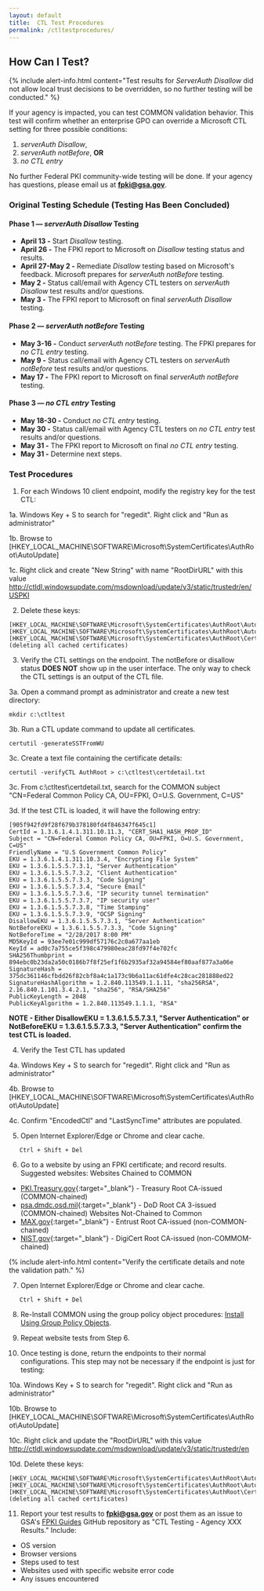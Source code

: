 ```yaml
---
layout: default
title:  CTL Test Procedures
permalink: /ctltestprocedures/
---
```


## How Can I Test?

{% include alert-info.html content="Test results for _ServerAuth Disallow_ did not allow local trust decisions to be overridden, so no further testing will be conducted." %} 

If your agency is impacted, you can test COMMON validation behavior. This test will confirm whether an enterprise GPO can override a Microsoft CTL setting for three possible conditions:

1. _serverAuth Disallow_,
2. _serverAuth notBefore_, **OR**
3. _no CTL entry_

No further Federal PKI community-wide testing will be done.  If your agency has questions, please email us at **fpki@gsa.gov**.

### Original Testing Schedule (Testing Has Been Concluded)

#### Phase 1&nbsp;&mdash;&nbsp;_serverAuth Disallow_ Testing
- **April 13 -** Start _Disallow_ testing.
- **April 26 -** The FPKI report to Microsoft on _Disallow_ testing status and results.
- **April 27-May 2 -** Remediate _Disallow_ testing based on Microsoft's feedback. Microsoft prepares for _serverAuth notBefore_ testing.
- **May 2 -** Status call/email with Agency CTL testers on _serverAuth Disallow_ test results and/or questions.
- **May 3 -** The FPKI report to Microsoft on final _serverAuth Disallow_ testing.

#### Phase 2&nbsp;&mdash;&nbsp;_serverAuth notBefore_ Testing
- **May 3-16 -** Conduct _serverAuth notBefore_ testing. The FPKI prepares for _no CTL entry_ testing.
- **May 9 -** Status call/email with Agency CTL testers on _serverAuth notBefore_ test results and/or questions.
- **May 17 -** The FPKI report to Microsoft on final _serverAuth notBefore_ testing.

#### Phase 3&nbsp;&mdash;&nbsp;_no CTL entry_ Testing
- **May 18-30 -** Conduct _no CTL entry_ testing.
- **May 30 -** Status call/email with Agency CTL testers on _no CTL entry_ test results and/or questions.
- **May 31 -** The FPKI report to Microsoft on final _no CTL entry_ testing. 
- **May 31 -** Determine next steps.

### Test Procedures

1. For each Windows 10 client endpoint, modify the registry key for the test CTL:

1a. Windows Key + S to search for "regedit". Right click and "Run as administrator"

1b. Browse to [HKEY_LOCAL_MACHINE\SOFTWARE\Microsoft\SystemCertificates\AuthRoot\AutoUpdate]

1c. Right click and create "New String" with name "RootDirURL" with this value http://ctldl.windowsupdate.com/msdownload/update/v3/static/trustedr/en/USPKI

2. Delete these keys:

``` 
[HKEY_LOCAL_MACHINE\SOFTWARE\Microsoft\SystemCertificates\AuthRoot\AutoUpdate\EncodedCtl]
[HKEY_LOCAL_MACHINE\SOFTWARE\Microsoft\SystemCertificates\AuthRoot\AutoUpdate\LastSyncTime]
[HKEY_LOCAL_MACHINE\SOFTWARE\Microsoft\SystemCertificates\AuthRoot\Certificates] (deleting all cached certificates)
``` 

3. Verify the CTL settings on the endpoint. The notBefore or disallow status **DOES NOT** show up in the user interface. The only way to check the CTL settings is an output of the CTL file.

3a. Open a command prompt as administrator and create a new test directory:

```
mkdir c:\ctltest
```
3b. Run a CTL update command to update all certificates.

```
certutil -generateSSTFromWU
```

3c. Create a text file containing the certificate details: 

```
certutil -verifyCTL AuthRoot > c:\ctltest\certdetail.txt
```

3c. From c:\ctltest\certdetail.txt, search for the COMMON subject "CN=Federal Common Policy CA, OU=FPKI, O=U.S. Government, C=US"

3d. If the test CTL is loaded, it will have the following entry:

```
[905f942fd9f28f679b378180fd4f846347f645c1]
CertId = 1.3.6.1.4.1.311.10.11.3, "CERT_SHA1_HASH_PROP_ID"
Subject = "CN=Federal Common Policy CA, OU=FPKI, O=U.S. Government, C=US"
FriendlyName = "U.S Government Common Policy"
EKU = 1.3.6.1.4.1.311.10.3.4, "Encrypting File System"
EKU = 1.3.6.1.5.5.7.3.1, "Server Authentication"
EKU = 1.3.6.1.5.5.7.3.2, "Client Authentication"
EKU = 1.3.6.1.5.5.7.3.3, "Code Signing"
EKU = 1.3.6.1.5.5.7.3.4, "Secure Email"
EKU = 1.3.6.1.5.5.7.3.6, "IP security tunnel termination"
EKU = 1.3.6.1.5.5.7.3.7, "IP security user"
EKU = 1.3.6.1.5.5.7.3.8, "Time Stamping"
EKU = 1.3.6.1.5.5.7.3.9, "OCSP Signing"
DisallowEKU = 1.3.6.1.5.5.7.3.1, "Server Authentication"
NotBeforeEKU = 1.3.6.1.5.5.7.3.3, "Code Signing"
NotBeforeTime = "2/28/2017 8:00 PM"
MD5KeyId = 93ee7e01c999df57176c2c0a677aa1eb
KeyId = ad0c7a755ce5f398c479980eac28fd97f4e702fc
SHA256Thumbprint = 894ebc0b23da2a50c0186b7f8f25ef1f6b2935af32a94584ef80aaf877a3a06e
SignatureHash = 375dc361146cfbdd26f82cbf8a4c1a173c9b6a11ac61dfe4c28cac281888ed22
SignatureHashAlgorithm = 1.2.840.113549.1.1.11, "sha256RSA", 2.16.840.1.101.3.4.2.1, "sha256", "RSA/SHA256"
PublicKeyLength = 2048
PublicKeyAlgorithm = 1.2.840.113549.1.1.1, "RSA"
``` 

**NOTE - Either DisallowEKU = 1.3.6.1.5.5.7.3.1, "Server Authentication" or NotBeforeEKU = 1.3.6.1.5.5.7.3.3, "Server Authentication" confirm the test CTL is loaded.**

4. Verify the Test CTL has updated

4a. Windows Key + S to search for "regedit". Right click and "Run as administrator"

4b. Browse to [HKEY_LOCAL_MACHINE\SOFTWARE\Microsoft\SystemCertificates\AuthRoot\AutoUpdate]

4c. Confirm "EncodedCtl" and "LastSyncTime" attributes are populated.

5. Open Internet Explorer/Edge or Chrome and clear cache.

```
   Ctrl + Shift + Del
```

6. Go to a website by using an FPKI certificate; and record results. Suggested websites:
Websites Chained to COMMON

- [PKI.Treasury.gov](https://pki.treasury.gov){:target="_blank"} - Treasury Root CA-issued (COMMON-chained)
- [psa.dmdc.osd.mil](https://psa.dmdc.osd.mil/psawebdocs/){:target="_blank"} - DoD Root CA 3-issued (COMMON-chained)
Websites Not-Chained to Common
- [MAX.gov](https://max.gov/){:target="_blank"} - Entrust Root CA-issued (non-COMMON-chained)
- [NIST.gov](https://csrc.nist.gov/){:target="_blank"} - DigiCert Root CA-issued (non-COMMOM-chained)

(% include alert-info.html content="Verify the certificate details and note the validation path." %)

7. Open Internet Explorer/Edge or Chrome and clear cache.

```
   Ctrl + Shift + Del
```

8. Re-Install COMMON using the group policy object procedures: [Install Using Group Policy Objects](#install-using-group-policy-objects).

9. Repeat website tests from Step 6.

10. Once testing is done, return the endpoints to their normal configurations. This step may not be necessary if the endpoint is just for testing:

10a. Windows Key + S to search for "regedit". Right click and "Run as administrator"

10b. Browse to [HKEY_LOCAL_MACHINE\SOFTWARE\Microsoft\SystemCertificates\AuthRoot\AutoUpdate]

10c. Right click and update the "RootDirURL" with this value http://ctldl.windowsupdate.com/msdownload/update/v3/static/trustedr/en

10d. Delete these keys:

``` 
[HKEY_LOCAL_MACHINE\SOFTWARE\Microsoft\SystemCertificates\AuthRoot\AutoUpdate\EncodedCtl]
[HKEY_LOCAL_MACHINE\SOFTWARE\Microsoft\SystemCertificates\AuthRoot\AutoUpdate\LastSyncTime]
[HKEY_LOCAL_MACHINE\SOFTWARE\Microsoft\SystemCertificates\AuthRoot\Certificates] (deleting all cached certificates)
``` 

11. Report your test results to **fpki@gsa.gov** or post them as an issue to GSA's [FPKI Guides](https://github.com/GSA/fpki-guides/issues) GitHub repository as "CTL Testing - Agency XXX Results." Include:
- OS version
- Browser versions
- Steps used to test
- Websites used with specific website error code
- Any issues encountered
